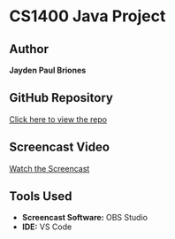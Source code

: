 # CS1400 Java Project

## Author  
**Jayden Paul Briones**

## GitHub Repository  
[Click here to view the repo](https://github.com/Jaypb101/CS2400.git)

## Screencast Video  
[Watch the Screencast](https://youtu.be/s_kzmYd3ego)

## Tools Used  
- **Screencast Software:** OBS Studio 
- **IDE:** VS Code
